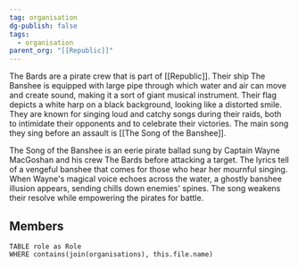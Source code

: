 ```yaml
---
tag: organisation
dg-publish: false
tags:
  - organisation
parent_org: "[[Republic]]"
---
```


The Bards are a pirate crew that is part of [[Republic]]. Their ship The Banshee is equipped with large pipe through which water and air can move and create sound, making it a sort of giant musical instrument. Their flag depicts a white harp on a black background, looking like a distorted smile. They are known for singing loud and catchy songs during their raids, both to intimidate their opponents and to celebrate their victories. The main song they sing before an assault is [[The Song of the Banshee]].

The Song of the Banshee is an eerie pirate ballad sung by Captain Wayne MacGoshan and his crew The Bards before attacking a target. The lyrics tell of a vengeful banshee that comes for those who hear her mournful singing. When Wayne's magical voice echoes across the water, a ghostly banshee illusion appears, sending chills down enemies' spines. The song weakens their resolve while empowering the pirates for battle. 
## Members
```dataview
TABLE role as Role
WHERE contains(join(organisations), this.file.name)
```
